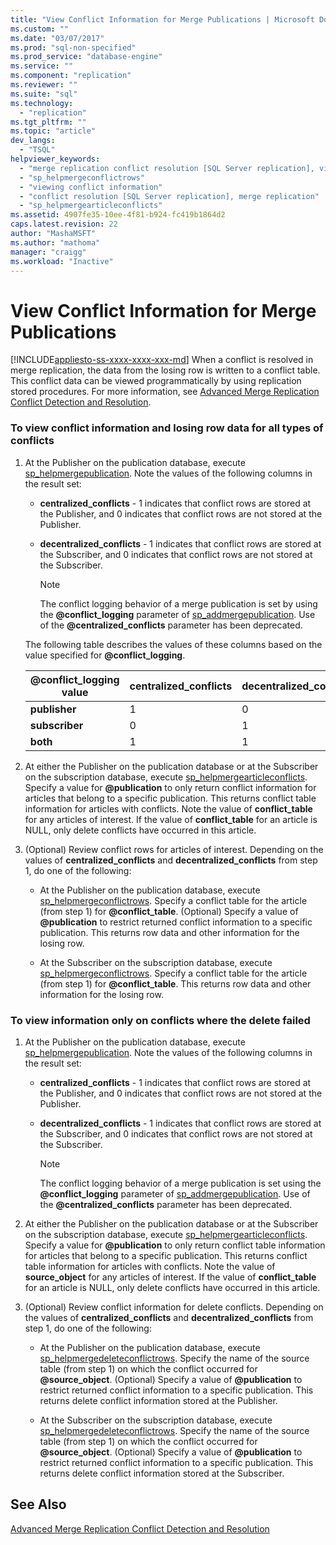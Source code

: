 ```yaml
---
title: "View Conflict Information for Merge Publications | Microsoft Docs"
ms.custom: ""
ms.date: "03/07/2017"
ms.prod: "sql-non-specified"
ms.prod_service: "database-engine"
ms.service: ""
ms.component: "replication"
ms.reviewer: ""
ms.suite: "sql"
ms.technology: 
  - "replication"
ms.tgt_pltfrm: ""
ms.topic: "article"
dev_langs: 
  - "TSQL"
helpviewer_keywords: 
  - "merge replication conflict resolution [SQL Server replication], viewing conflicts"
  - "sp_helpmergeconflictrows"
  - "viewing conflict information"
  - "conflict resolution [SQL Server replication], merge replication"
  - "sp_helpmergearticleconflicts"
ms.assetid: 4907fe35-10ee-4f81-b924-fc419b1864d2
caps.latest.revision: 22
author: "MashaMSFT"
ms.author: "mathoma"
manager: "craigg"
ms.workload: "Inactive"
---
```

# View Conflict Information for Merge Publications
[!INCLUDE[appliesto-ss-xxxx-xxxx-xxx-md](../../includes/appliesto-ss-xxxx-xxxx-xxx-md.md)]
  When a conflict is resolved in merge replication, the data from the losing row is written to a conflict table. This conflict data can be viewed programmatically by using replication stored procedures. For more information, see [Advanced Merge Replication Conflict Detection and Resolution](../../relational-databases/replication/merge/advanced-merge-replication-conflict-detection-and-resolution.md).  
  
### To view conflict information and losing row data for all types of conflicts  
  
1.  At the Publisher on the publication database, execute [sp_helpmergepublication](../../relational-databases/system-stored-procedures/sp-helpmergepublication-transact-sql.md). Note the values of the following columns in the result set:  
  
    -   **centralized_conflicts** - 1 indicates that conflict rows are stored at the Publisher, and 0 indicates that conflict rows are not stored at the Publisher.  
  
    -   **decentralized_conflicts** - 1 indicates that conflict rows are stored at the Subscriber, and 0 indicates that conflict rows are not stored at the Subscriber.  
  
        > [!NOTE]  
        >  The conflict logging behavior of a merge publication is set by using the **@conflict_logging** parameter of [sp_addmergepublication](../../relational-databases/system-stored-procedures/sp-addmergepublication-transact-sql.md). Use of the **@centralized_conflicts** parameter has been deprecated.  
  
     The following table describes the values of these columns based on the value specified for **@conflict_logging**.  
  
    |@conflict_logging value|centralized_conflicts|decentralized_conflicts|  
    |------------------------------|----------------------------|------------------------------|  
    |**publisher**|1|0|  
    |**subscriber**|0|1|  
    |**both**|1|1|  
  
2.  At either the Publisher on the publication database or at the Subscriber on the subscription database, execute [sp_helpmergearticleconflicts](../../relational-databases/system-stored-procedures/sp-helpmergearticleconflicts-transact-sql.md). Specify a value for **@publication** to only return conflict information for articles that belong to a specific publication. This returns conflict table information for articles with conflicts. Note the value of **conflict_table** for any articles of interest. If the value of **conflict_table** for an article is NULL, only delete conflicts have occurred in this article.  
  
3.  (Optional) Review conflict rows for articles of interest. Depending on the values of **centralized_conflicts** and **decentralized_conflicts** from step 1, do one of the following:  
  
    -   At the Publisher on the publication database, execute [sp_helpmergeconflictrows](../../relational-databases/system-stored-procedures/sp-helpmergeconflictrows-transact-sql.md). Specify a conflict table for the article (from step 1) for **@conflict_table**. (Optional) Specify a value of **@publication** to restrict returned conflict information to a specific publication. This returns row data and other information for the losing row.  
  
    -   At the Subscriber on the subscription database, execute [sp_helpmergeconflictrows](../../relational-databases/system-stored-procedures/sp-helpmergeconflictrows-transact-sql.md). Specify a conflict table for the article (from step 1) for **@conflict_table**. This returns row data and other information for the losing row.  
  
### To view information only on conflicts where the delete failed  
  
1.  At the Publisher on the publication database, execute [sp_helpmergepublication](../../relational-databases/system-stored-procedures/sp-helpmergepublication-transact-sql.md). Note the values of the following columns in the result set:  
  
    -   **centralized_conflicts** - 1 indicates that conflict rows are stored at the Publisher, and 0 indicates that conflict rows are not stored at the Publisher.  
  
    -   **decentralized_conflicts** - 1 indicates that conflict rows are stored at the Subscriber, and 0 indicates that conflict rows are not stored at the Subscriber.  
  
        > [!NOTE]  
        >  The conflict logging behavior of a merge publication is set using the **@conflict_logging** parameter of [sp_addmergepublication](../../relational-databases/system-stored-procedures/sp-addmergepublication-transact-sql.md). Use of the **@centralized_conflicts** parameter has been deprecated.  
  
2.  At either the Publisher on the publication database or at the Subscriber on the subscription database, execute [sp_helpmergearticleconflicts](../../relational-databases/system-stored-procedures/sp-helpmergearticleconflicts-transact-sql.md). Specify a value for **@publication** to only return conflict table information for articles that belong to a specific publication. This returns conflict table information for articles with conflicts. Note the value of **source_object** for any articles of interest. If the value of **conflict_table** for an article is NULL, only delete conflicts have occurred in this article.  
  
3.  (Optional) Review conflict information for delete conflicts. Depending on the values of **centralized_conflicts** and **decentralized_conflicts** from step 1, do one of the following:  
  
    -   At the Publisher on the publication database, execute [sp_helpmergedeleteconflictrows](../../relational-databases/system-stored-procedures/sp-helpmergedeleteconflictrows-transact-sql.md). Specify the name of the source table (from step 1) on which the conflict occurred for **@source_object**. (Optional) Specify a value of **@publication** to restrict returned conflict information to a specific publication. This returns delete conflict information stored at the Publisher.  
  
    -   At the Subscriber on the subscription database, execute [sp_helpmergedeleteconflictrows](../../relational-databases/system-stored-procedures/sp-helpmergedeleteconflictrows-transact-sql.md). Specify the name of the source table (from step 1) on which the conflict occurred for **@source_object**. (Optional) Specify a value of **@publication** to restrict returned conflict information to a specific publication. This returns delete conflict information stored at the Subscriber.  
  
## See Also  
 [Advanced Merge Replication Conflict Detection and Resolution](../../relational-databases/replication/merge/advanced-merge-replication-conflict-detection-and-resolution.md)  
  
  
